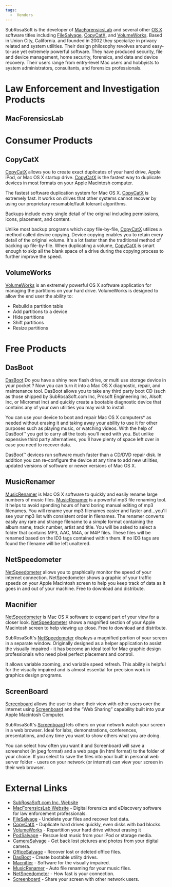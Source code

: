 ```yaml
---
tags:
  -  Vendors
---
```

SubRosaSoft is the developer of
[MacForensicsLab](macforensicslab.md) and several other [OS
X](os_x.md) software titles including
[FileSalvage](filesalvage.md), [CopyCatX](CopyCatX "wikilink"),
and [VolumeWorks](volumeworks.md). Based in Union City,
California. and founded in 2002 they specialize in privacy related and
system utilities. Their design philosophy revolves around easy-to-use
yet extremely powerful software. They have produced security, file and
device management, home security, forensics, and data and device
recovery. Their users range from entry-level Mac users and hobbyists to
system administrators, consultants, and forensics professionals.

# Law Enforcement and Investigation Products

## MacForensicsLab

# Consumer Products

## CopyCatX

[CopyCatX](http://www.subrosasoft.com/OSXSoftware/index.php?main_page=product_info&cPath=200&products_id=7)
allows you to create exact duplicates of your hard drive, Apple iPod, or
Mac OS X startup drive.
[CopyCatX](http://www.subrosasoft.com/OSXSoftware/index.php?main_page=product_info&cPath=200&products_id=7)
is the fastest way to duplicate devices in most formats on your Apple
Macintosh computer.

The fastest software duplication system for Mac OS X.
[CopyCatX](http://www.subrosasoft.com/OSXSoftware/index.php?main_page=product_info&cPath=200&products_id=7)
is extremely fast. It works on drives that other systems cannot recover
by using our proprietary resumable/fault tolerant algorithms.

Backups include every single detail of the original including
permissions, icons, placement, and content.

Unlike most backup programs which copy file-by-file,
[CopyCatX](http://www.subrosasoft.com/OSXSoftware/index.php?main_page=product_info&cPath=200&products_id=7)
utilizes a method called device copying. Device copying enables you to
retain every detail of the original volume. It's a lot faster than the
traditional method of backing up file-by-file. When duplicating a
volume,
[CopyCatX](http://www.subrosasoft.com/OSXSoftware/index.php?main_page=product_info&cPath=200&products_id=7)
is smart enough to skip all the blank space of a drive during the
copying process to further improve the speed.

## VolumeWorks

[VolumeWorks](http://www.subrosasoft.com/OSXSoftware/index.php?main_page=product_info&cPath=200&products_id=6)
is an extremely powerful OS X software application for managing the
partitions on your hard drive. VolumeWorks is designed to allow the end
user the ability to:

- Rebuild a partition table
- Add partitions to a device
- Hide partitions
- Shift partitions
- Resize partitions

# Free Products

## DasBoot

[DasBoot](http://www.subrosasoft.com/OSXSoftware/index.php?main_page=product_info&cPath=200&products_id=193)
Do you have a shiny new flash drive, or multi use storage device in your
pocket ? Now you can turn it into a Mac OS X diagnostic, repair, and
maintenance tool. DasBoot allows you to take any third party boot CD
(such as those shipped by SubRosaSoft.com Inc, Prosoft Engineering Inc,
Alsoft Inc, or Micromat Inc) and quickly create a bootable diagnostic
device that contains any of your own utilities you may wish to install.

You can use your device to boot and repair Mac OS X computers\* as
needed without erasing it and taking away your ability to use it for
other purposes such as playing music, or watching videos. With the help
of DasBoot™ you get to carry all the tools you'll need with you. But
unlike expensive third party alternatives, you'll have plenty of space
left over in case you need to recover data.

DasBoot™ devices run software much faster than a CD/DVD repair disk. In
addition you can re-configure the device at any time to add new
utilities, updated versions of software or newer versions of Mac OS X.

## MusicRenamer

[MusicRenamer](http://www.subrosasoft.com/OSXSoftware/index.php?main_page=product_info&cPath=200&products_id=186)
is Mac OS X software to quickly and easily rename large numbers of music
files.
[MusicRenamer](http://www.subrosasoft.com/OSXSoftware/index.php?main_page=product_info&cPath=200&products_id=186)
is a powerful mp3 file renaming tool. It helps to avoid spending hours
of hard boring manual editing of mp3 filenames. You will rename your mp3
filenames easier and faster and...you'll see your mp3 list with
consistent order in filenames. The renamer converts easily any rare and
strange filename to a simple format containing the album name, track
number, artist and title. You will be asked to select a folder that
contains MP3, AAC, M4A, or M4P files. These files will be renamed based
on the ID3 tags contained within them. If no ID3 tags are found the
filename will be left unaltered.

## NetSpeedometer

[NetSpeedometer](http://www.subrosasoft.com/OSXSoftware/index.php?main_page=product_info&cPath=200&products_id=56)
allows you to graphically monitor the speed of your internet connection.
NetSpeedometer shows a graphic of your traffic speeds on your Apple
Macintosh screen to help you keep track of data as it goes in and out of
your machine. Free to download and distribute.

## Macnifier

[NetSpeedometer](http://www.subrosasoft.com/OSXSoftware/index.php?main_page=product_info&cPath=200&products_id=56)
is Mac OS X software to expand part of your view for a closer look.
[NetSpeedometer](http://www.subrosasoft.com/OSXSoftware/index.php?main_page=product_info&cPath=200&products_id=56)
shows a magnified section of your Apple Macintosh screen to help viewing
up close. Free to download and distribute.

SubRosaSoft's
[NetSpeedometer](http://www.subrosasoft.com/OSXSoftware/index.php?main_page=product_info&cPath=200&products_id=56)
displays a magnified portion of your screen in a separate window.
Originally designed as a helper application to assist the visually
impaired - it has become an ideal tool for Mac graphic design
professionals who need pixel perfect placement and control.

It allows variable zooming, and variable speed refresh. This ability is
helpful for the visually impaired and is almost essential for precision
work in graphics design programs.

## ScreenBoard

[Screenboard](http://www.subrosasoft.com/OSXSoftware/index.php?main_page=product_info&cPath=200&products_id=11)
allows the user to share their view with other users over the internet
using
[Screenboard](http://www.subrosasoft.com/OSXSoftware/index.php?main_page=product_info&cPath=200&products_id=11)
and the “Web Sharing” capability built into your Apple Macintosh
Computer.

SubRosaSoft's
[Screenboard](http://www.subrosasoft.com/OSXSoftware/index.php?main_page=product_info&cPath=200&products_id=11)
lets others on your network watch your screen in a web browser. Ideal
for labs, demonstrations, conferences, presentations, and any time you
want to show others what you are doing.

You can select how often you want it and Screenboard will save a
screenshot (in jpeg format) and a web page (in html format) to the
folder of your choice. If you select to save the files into your built
in personal web server folder - users on your network (or internet) can
view your screen in their web browser.

# External Links

- [SubRosaSoft.com Inc. Website](http://www.SubRosaSoft.com/)
- [MacForensicsLab Website](http://www.MacForensicsLab.com) - Digital
  forensics and eDiscovery software for law enforcement professionals.
- [FileSalvage](http://www.subrosasoft.com/OSXSoftware/index.php?main_page=product_info&cPath=200&products_id=1) -
  Undelete your files and recover lost data.
- [CopyCatX](http://www.subrosasoft.com/OSXSoftware/index.php?main_page=product_info&cPath=200&products_id=7) -
  Duplicate hard drives quickly, even disks with bad blocks.
- [VolumeWorks](http://www.subrosasoft.com/OSXSoftware/index.php?main_page=product_info&cPath=200&products_id=6) -
  Repartition your hard drive without erasing it
- [PodSalvage](http://www.subrosasoft.com/OSXSoftware/index.php?main_page=product_info&cPath=200&products_id=2) -
  Rescue lost music from your iPod or storage media.
- [CameraSalvage](http://www.subrosasoft.com/OSXSoftware/index.php?main_page=product_info&cPath=200&products_id=3) -
  Get back lost pictures and photos from your digital camera.
- [OfficeSalvage](http://www.subrosasoft.com/OSXSoftware/index.php?main_page=product_info&cPath=200&products_id=5) -
  Recover lost or deleted office files.
- [DasBoot](http://www.subrosasoft.com/OSXSoftware/index.php?main_page=product_info&cPath=200&products_id=193) -
  Create bootable utility drives.
- [Macnifier](http://www.subrosasoft.com/OSXSoftware/index.php?main_page=product_info&cPath=200&products_id=15) -
  Software for the visually impaired.
- [MusicRenamer](http://www.subrosasoft.com/OSXSoftware/index.php?main_page=product_info&cPath=200&products_id=186) -
  Auto file renaming for your music files.
- [NetSpeedometer](http://www.subrosasoft.com/OSXSoftware/index.php?main_page=product_info&cPath=200&products_id=56) -
  How fast is your connection.
- [Screenboard](http://www.subrosasoft.com/OSXSoftware/index.php?main_page=product_info&cPath=200&products_id=11) -
  Share your screen with other network users.

